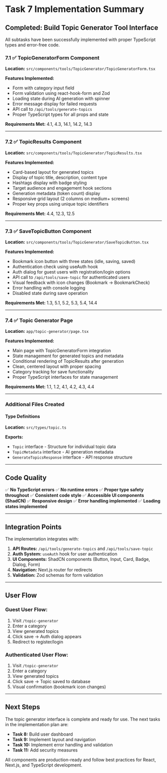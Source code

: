 # Task 7 Implementation Summary

## Completed: Build Topic Generator Tool Interface

All subtasks have been successfully implemented with proper TypeScript types and error-free code.

### 7.1 ✅ TopicGeneratorForm Component
**Location:** `src/components/tools/TopicGenerator/TopicGeneratorForm.tsx`

**Features Implemented:**
- Form with category input field
- Form validation using react-hook-form and Zod
- Loading state during AI generation with spinner
- Error message display for failed requests
- API call to `/api/tools/generate-topics`
- Proper TypeScript types for all props and state

**Requirements Met:** 4.1, 4.3, 14.1, 14.2, 14.3

---

### 7.2 ✅ TopicResults Component
**Location:** `src/components/tools/TopicGenerator/TopicResults.tsx`

**Features Implemented:**
- Card-based layout for generated topics
- Display of topic title, description, content type
- Hashtags display with badge styling
- Target audience and engagement hook sections
- Generation metadata (token count) display
- Responsive grid layout (2 columns on medium+ screens)
- Proper key props using unique topic identifiers

**Requirements Met:** 4.4, 12.3, 12.5

---

### 7.3 ✅ SaveTopicButton Component
**Location:** `src/components/tools/TopicGenerator/SaveTopicButton.tsx`

**Features Implemented:**
- Bookmark icon button with three states (idle, saving, saved)
- Authentication check using useAuth hook
- Auth dialog for guest users with registration/login options
- API call to `/api/tools/save-topic` for authenticated users
- Visual feedback with icon changes (Bookmark → BookmarkCheck)
- Error handling with console logging
- Disabled state during save operation

**Requirements Met:** 1.3, 5.1, 5.2, 5.3, 5.4, 14.4

---

### 7.4 ✅ Topic Generator Page
**Location:** `app/topic-generator/page.tsx`

**Features Implemented:**
- Main page with TopicGeneratorForm integration
- State management for generated topics and metadata
- Conditional rendering of TopicResults after generation
- Clean, centered layout with proper spacing
- Category tracking for save functionality
- Proper TypeScript interfaces for state management

**Requirements Met:** 1.1, 1.2, 4.1, 4.2, 4.3, 4.4

---

### Additional Files Created

#### Type Definitions
**Location:** `src/types/topic.ts`

**Exports:**
- `Topic` interface - Structure for individual topic data
- `TopicMetadata` interface - AI generation metadata
- `GenerateTopicsResponse` interface - API response structure

---

## Code Quality

✅ **No TypeScript errors**
✅ **No runtime errors**
✅ **Proper type safety throughout**
✅ **Consistent code style**
✅ **Accessible UI components (ShadCN)**
✅ **Responsive design**
✅ **Error handling implemented**
✅ **Loading states implemented**

---

## Integration Points

The implementation integrates with:
1. **API Routes:** `/api/tools/generate-topics` and `/api/tools/save-topic`
2. **Auth System:** `useAuth` hook for user authentication
3. **UI Components:** ShadCN components (Button, Input, Card, Badge, Dialog, Form)
4. **Navigation:** Next.js router for redirects
5. **Validation:** Zod schemas for form validation

---

## User Flow

### Guest User Flow:
1. Visit `/topic-generator`
2. Enter a category
3. View generated topics
4. Click save → Auth dialog appears
5. Redirect to register/login

### Authenticated User Flow:
1. Visit `/topic-generator`
2. Enter a category
3. View generated topics
4. Click save → Topic saved to database
5. Visual confirmation (bookmark icon changes)

---

## Next Steps

The topic generator interface is complete and ready for use. The next tasks in the implementation plan are:

- **Task 8:** Build user dashboard
- **Task 9:** Implement layout and navigation
- **Task 10:** Implement error handling and validation
- **Task 11:** Add security measures

All components are production-ready and follow best practices for React, Next.js, and TypeScript development.
